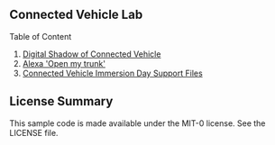 ## Connected Vehicle Lab

Table of Content
1. <a href="https://github.com/aws-samples/connected-vehicle-lab/tree/master/digital-shadow"> Digital Shadow of Connected Vehicle </a>
2. <a href="https://github.com/aws-samples/connected-vehicle-lab/tree/master/vehicle-command"> Alexa 'Open my trunk' </a>
3. <a href="https://github.com/aws-samples/connected-vehicle-lab/raw/master/connect_device_package.zip">Connected Vehicle Immersion Day Support Files</a>

## License Summary

This sample code is made available under the MIT-0 license. See the LICENSE file.
